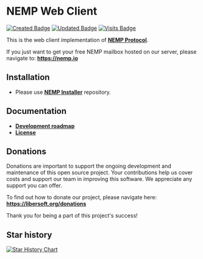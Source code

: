 # NEMP Web Client

[![Created Badge](https://badges.pufler.dev/created/libersoft-org/nemp-client-web)](https://badges.pufler.dev) [![Updated Badge](https://badges.pufler.dev/updated/libersoft-org/nemp-client-web)](https://badges.pufler.dev) [![Visits Badge](https://badges.pufler.dev/visits/libersoft-org/nemp-client-web)](https://badges.pufler.dev)

This is the web client implementation of [**NEMP Protocol**](https://github.com/libersoft-org/nemp-documentation/).

If you just want to get your free NEMP mailbox hosted on our server, please navigate to: **https://nemp.io**

## Installation

- Please use [**NEMP Installer**](https://github.com/libersoft-org/nemp-install/) repository.

## Documentation

- [**Development roadmap**](./ROADMAP.md)
- [**License**](./LICENSE)

## Donations

Donations are important to support the ongoing development and maintenance of this open source project. Your contributions help us cover costs and support our team in improving this software. We appreciate any support you can offer.

To find out how to donate our project, please navigate here: **https://libersoft.org/donations**

Thank you for being a part of this project's success!

## Star history

[![Star History Chart](https://api.star-history.com/svg?repos=libersoft-org/nemp-client-web&type=Date)](https://star-history.com/#libersoft-org/nemp-client-web&Date)
